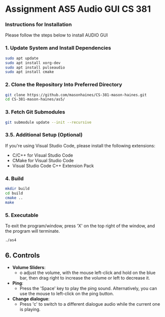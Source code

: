 # Assignment AS5 Audio GUI CS 381

### Instructions for Installation

Please follow the steps below to install AUDIO GUI

### 1. Update System and Install Dependencies

```bash
sudo apt update
sudo apt install xorg-dev
sudo apt install pulseaudio
sudo apt install cmake
```

### 2. Clone the Repository Into Preferred Directory

```bash
git clone https://github.com/masonhaines/CS-381-mason-haines.git
cd CS-381-mason-haines/as5/
```

### 3. Fetch Git Submodules

```bash
git submodule update --init --recursive
```

### 3.5. Additional Setup (Optional)

If you're using Visual Studio Code, please install the following extensions:

- C/C++ for Visual Studio Code
- CMake for Visual Studio Code
- Visual Studio Code C++ Extension Pack

### 4. Build

```bash
mkdir build
cd build
cmake ..
make
```

### 5. Executable

To exit the program/window, press 'X' on the top right of the window, and the program will terminate.

```bash
./as4
```


## 6. Controls

- **Volume Sliders**: 
  - o adjust the volume, with the mouse left-click and hold on the blue bar, then drag right to increase the volume or left to decrease it.
- **Ping**: 
  - Press the 'Space' key to play the ping sound. Alternatively, you can use the mouse to left-click on the ping button.
- **Change dialogue**: 
  - Press 'c' to switch to a different dialogue audio while the current one is playing.


